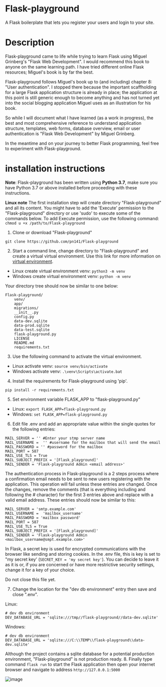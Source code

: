 # Flask-playground
A Flask boilerplate that lets you register your users and login to your site.

# Description
Flask-playground came to life while trying to learn Flask using Miguel Grinberg's "Flask Web Development". I would recommend this book to anyone on the same learning path. I have tried different online Flask resources; Miguel's book is by far the best.

Flask-playground follows Miguel's book up to (and including) chapter 8: "User authentication". I stopped there because the important scaffholding for a large Flask application structure is already in place; the application at this point is still generic enough to become anything and has not turned yet into the social blogging application Miguel uses as an illustration for his book. 

So while I will document what I have learned (as a work in progress), the best and most comprehensive reference to understand application structure, templates, web forms, database overview, email or user authentication is "Flask Web Development" by Miguel Grinberg.

In the meantime and on your journey to better Flask programming, feel free to experiment with Flask-playground.

# installation instructions
 **Note**: Flask-playground has been written using **Python 3.7**, make sure you have Python 3.7 or above installed before proceeding with these instructions.
 
 **Linux note** The first installation step will create directory "Flask-playground" and all its content. You might have to add the 'Execute' permission to the "Flask-playground" directory or use 'sudo' to execute some of the commands below. To add Execute permission, use the following command: ```chmod u +x /path/to/Flask-playground```
 
   1. Clone or download "Flask-playground"
 
 ```git clone https://github.com/pn141/Flask-playground```
 
   2. Start a command line, change directory to "Flask-playground" and create a virtual virtual environment. Use this link for more information on [virtual environment](https://docs.python.org/3/library/venv.html).


 
  - Linux create virtual environment venv: ```python3 -m venv``` 
  - Windows create virtual environment venv: ```python -m venv```
 
 Your directory tree should now be similar to one below:
 
 ```
 Flask-playground/
     venv/
     app/
     migrations/
     __init__.py
     config.py
     data-dev.sqlite
     data-prod.sqlite
     data-test.sqlite
     flask-playground.py
     LICENSE
     README.md
     requirements.txt
 ```   
   3. Use the following command to activate the virtual environment. 
 
  - Linux activate venv: ```source venv/bin/activate``` 
  - Windows activate venv: ```.\venv\Scripts\activate.bat```
  
   4. Install the requirements for Flask-playground using 'pip'. 
 
 ```pip install -r requirements.txt```
 
   5. Set environment variable FLASK_APP to "flask-playground.py"
 
  - Linux: ```export FLASK_APP=flask-playground.py```
  - Windows: ```set FLASK_APP=flask-playground.py```
  
   6. Edit file .env and add an appropriate value within the single quotes for the following entries:
  
  ```
  MAIL_SERVER = '' #Enter your stmp server name
  MAIL_USERNAME =  '' #username for the mailbox that will send the email
  MAIL_PASSWORD = '' #password for the mailbox
  MAIL_PORT = 587
  MAIL_USE_TLS = True
  MAIL_SUBJECT_PREFIX = '[Flask_playground]'
  MAIL_SENDER = 'Flask-playground Admin <email address>'
  ```
  The authentication process in Flask-playground is a 2 steps process where a confirmation email needs to be sent to new users registering with the application. This operation will fail unless these entries are changed. 
  Once the changes, remove the comments (that is everything including and following the # character) for the first 3 entries above and replace <email address> with a valid email address. These entries should now be similar to this:
 
   ```
  MAIL_SERVER = 'smtp.example.com'
  MAIL_USERNAME =  'mailbox_username'
  MAIL_PASSWORD = 'mailbox password'
  MAIL_PORT = 587
  MAIL_USE_TLS = True
  MAIL_SUBJECT_PREFIX = '[Flask_playground]'
  MAIL_SENDER = 'Flask-playground Admin <mailbox_username@smpt.example.com>'
  ```
  
  In Flask, a secret key is used for encrypted communications with the browser like sending and storing cookies. In the .env file, this is key is set to "my secret key' (```SECRET_KEY = 'my secret key'```). You can decide to leave it as it is or, if you are concerned or have more restrictive security settings, change it for a key of your choice.
  
  Do not close this file yet.
  
   7. Change the location for the "dev db environment" entry then save and close ".env". 
  
  Linux:
  ```
  # dev db environment
  DEV_DATABASE_URL = 'sqlite:///tmp//flask-playground//data-dev.sqlite'
  ```
  Windows:
  ```
  # dev db environment
  DEV_DATABASE_URL = 'sqlite:///C:\\TEMP\\flask-playground\\data-dev.sqlite'
  ```
  
  Although the project contains a sqlite database for a potential production environment, "Flask-playground" is not production ready. 
  8. Finally type command ```flask run``` to start the Flask application then open your internet browser and navigate to address `http://127.0.0.1:5000`
  
  ![image](https://user-images.githubusercontent.com/22979434/73269012-e68b1180-41d3-11ea-8ae4-48b73c4f1dc6.png)
